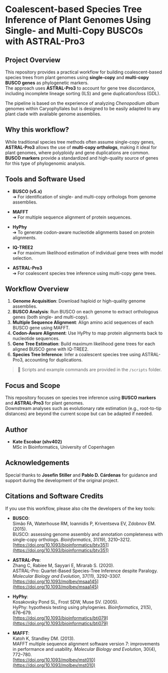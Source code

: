# Coalescent-based Species Tree Inference of Plant Genomes Using Single- and Multi-Copy BUSCOs with ASTRAL-Pro3

## Project Overview

This repository provides a practical workflow for building coalescent-based species trees from plant genomes using **single-copy** and **multi-copy BUSCO genes** as phylogenetic markers.  
The approach uses **ASTRAL-Pro3** to account for gene tree discordance, including incomplete lineage sorting (ILS) and gene duplication/loss (GDL).

The pipeline is based on the experience of analyzing _Chenopodium album_ genomes within Caryophyllales but is designed to be easily adapted to any plant clade with available genome assemblies.

## Why this workflow?

While traditional species tree methods often assume single-copy genes, **ASTRAL-Pro3** allows the use of **multi-copy orthologs**, making it ideal for plant genomes, where polyploidy and gene duplications are common.  **BUSCO markers** provide a standardized and high-quality source of genes for this type of phylogenomic analysis.

## Tools and Software Used

- **BUSCO (v5.x)**  
  ➔ For identification of single- and multi-copy orthologs from genome assemblies.

- **MAFFT**  
  ➔ For multiple sequence alignment of protein sequences.

- **HyPhy**  
  ➔ To generate codon-aware nucleotide alignments based on protein alignments.

- **IQ-TREE2**  
  ➔ For maximum likelihood estimation of individual gene trees with model selection.

- **ASTRAL-Pro3**  
  ➔ For coalescent species tree inference using multi-copy gene trees.

## Workflow Overview

1. **Genome Acquisition**: Download haploid or high-quality genome assemblies.
2. **BUSCO Analysis**: Run BUSCO on each genome to extract orthologous genes (both single- and multi-copy).
3. **Multiple Sequence Alignment**: Align amino acid sequences of each BUSCO gene using MAFFT.
4. **Codon-Aware Alignment**: Use HyPhy to map protein alignments back to nucleotide sequences.
5. **Gene Tree Estimation**: Build maximum likelihood gene trees for each aligned BUSCO gene with IQ-TREE2.
6. **Species Tree Inference**: Infer a coalescent species tree using ASTRAL-Pro3, accounting for duplications.

> 🚀 Scripts and example commands are provided in the `/scripts` folder.

## Focus and Scope

This repository focuses on species tree inference using **BUSCO markers** and **ASTRAL-Pro3** for plant genomes.  
Downstream analyses such as evolutionary rate estimation (e.g., root-to-tip distances) are beyond the current scope but can be adapted if needed.

## Author

- **Kate Escobar (shv402)**  
  MSc in Bioinformatics, University of Copenhagen

## Acknowledgements

Special thanks to **Josefin Stiller** and **Pablo D. Cárdenas** for guidance and support during the development of the original project.

## Citations and Software Credits

If you use this workflow, please also cite the developers of the key tools:

- **BUSCO**:  
  Simão FA, Waterhouse RM, Ioannidis P, Kriventseva EV, Zdobnov EM. (2015).  
  BUSCO: assessing genome assembly and annotation completeness with single-copy orthologs. *Bioinformatics*, 31(19), 3210–3212.  
  [https://doi.org/10.1093/bioinformatics/btv351](https://doi.org/10.1093/bioinformatics/btv351)

- **ASTRAL-Pro**:  
  Zhang C, Rabiee M, Sayyari E, Mirarab S. (2020).  
  ASTRAL-Pro: Quartet-Based Species-Tree Inference despite Paralogy. *Molecular Biology and Evolution*, 37(11), 3292–3307.  
  [https://doi.org/10.1093/molbev/msaa145](https://doi.org/10.1093/molbev/msaa145)

- **HyPhy**:  
  Kosakovsky Pond SL, Frost SDW, Muse SV. (2005).  
  HyPhy: hypothesis testing using phylogenies. *Bioinformatics*, 21(5), 676–679.  
  [https://doi.org/10.1093/bioinformatics/bti079](https://doi.org/10.1093/bioinformatics/bti079)

- **MAFFT**:  
  Katoh K, Standley DM. (2013).  
  MAFFT multiple sequence alignment software version 7: improvements in performance and usability. *Molecular Biology and Evolution*, 30(4), 772–780.  
  [https://doi.org/10.1093/molbev/mst010](https://doi.org/10.1093/molbev/mst010)

